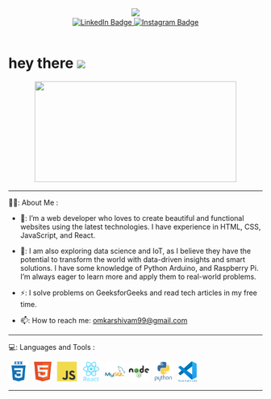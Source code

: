 <div id="header" align="center">
  <img src="https://media.giphy.com/media/QEOWCJQiKib42Ni5jm/giphy.gif" width="100"/>
</div>
<div id="badges" align="center">
  <a href="www.linkedin.com/in/sabinamahmudova">
    <img src="https://img.shields.io/badge/LinkedIn-blue?style=for-the-badge&logo=linkedin&logoColor=white" alt="LinkedIn Badge"/>
  </a>
  <a href="https://www.instagram.com/?utm_source=pwa_homescreen&__pwa=1">
    <img src="https://img.shields.io/badge/Instagram-%20instagram%20orange?style=for-the-badge&logo=instagram&logoColor=white&color=orange" alt="Instagram Badge"/>
  </a>
</div>
<div align="center">
  <img src="https://komarev.com/ghpvc/?username=OmkarShivam&style=flat-square&color=blue" alt="" />
</div>

<h1>
  hey there
  <img src="https://media.giphy.com/media/hvRJCLFzcasrR4ia7z/giphy.gif" width="30px"/>
</h1>
<div align="center">
  <img src="https://media.giphy.com/media/dWesBcTLavkZuG35MI/giphy.gif" width="400" height="200"/>
</div>

---

🧑‍💻: About Me :
- 🔭: I’m a web developer who loves to create beautiful and functional websites using the latest technologies. I have experience in HTML, CSS, JavaScript, and React.

- 🌱: I am also exploring data science and IoT, as I believe they have the potential to transform the world with data-driven insights and smart solutions. I have some knowledge of Python Arduino, and Raspberry           Pi. I’m always eager to learn more and apply them to real-world problems.
- ⚡: I solve problems on GeeksforGeeks and read tech articles in my free time.

- 📫: How to reach me: omkarshivam99@gmail.com
  
 ---
💻:  Languages and Tools :
<div>
  <img src="https://github.com/devicons/devicon/blob/master/icons/css3/css3-plain-wordmark.svg"  title="CSS3" alt="CSS" width="40" height="40"/>&nbsp;
  <img src="https://github.com/devicons/devicon/blob/master/icons/html5/html5-original.svg" title="HTML5" alt="HTML" width="40" height="40"/>&nbsp;
  <img src="https://github.com/devicons/devicon/blob/master/icons/javascript/javascript-original.svg" title="JavaScript" alt="JavaScript" width="40" height="40"/>&nbsp;
  <img src="https://github.com/devicons/devicon/blob/master/icons/react/react-original-wordmark.svg" title="React" alt="React" width="40" height="40"/>&nbsp;
  <img src="https://github.com/devicons/devicon/blob/master/icons/mysql/mysql-original-wordmark.svg" title="MySQL"  alt="MySQL" width="40" height="40"/>&nbsp;
  <img src="https://github.com/devicons/devicon/blob/master/icons/nodejs/nodejs-original-wordmark.svg" title="NodeJS" alt="NodeJS" width="40" height="40"/>&nbsp;
  <img src="https://raw.githubusercontent.com/devicons/devicon/55609aa5bd817ff167afce0d965585c92040787a/icons/python/python-original-wordmark.svg" title="Python" alt="Python" width="40" height="40"/>&nbsp;
  <img src="https://raw.githubusercontent.com/devicons/devicon/55609aa5bd817ff167afce0d965585c92040787a/icons/vscode/vscode-original-wordmark.svg" title="VSCode" alt="VSCode" width="40" height="40"/>&nbsp;
</div>

---
